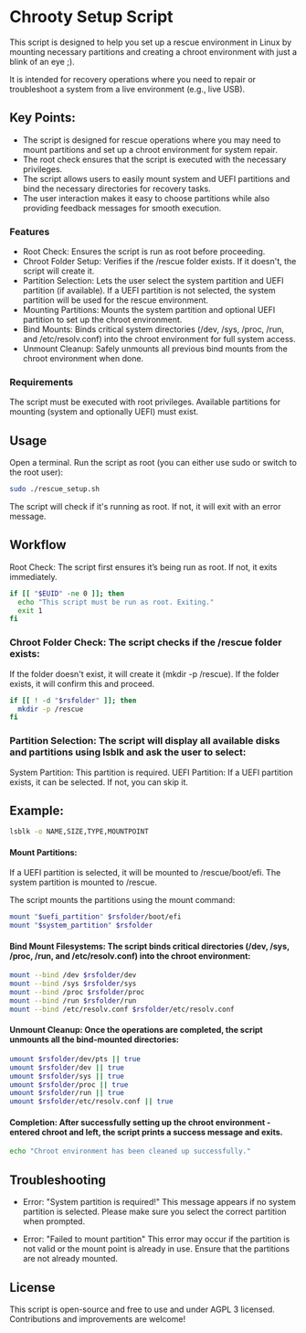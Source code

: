 # Chrooty Setup Script

This script is designed to help you set up a rescue environment in Linux by mounting necessary partitions and creating a chroot environment with just a blink of an eye ;). 

It is intended for recovery operations where you need to repair or troubleshoot a system from a live environment (e.g., live USB).

## Key Points:

- The script is designed for rescue operations where you may need to mount partitions and set up a chroot environment for system repair.
- The root check ensures that the script is executed with the necessary privileges.
- The script allows users to easily mount system and UEFI partitions and bind the necessary directories for recovery tasks.
- The user interaction makes it easy to choose partitions while also providing feedback messages for smooth execution.

### Features

- Root Check: Ensures the script is run as root before proceeding.
- Chroot Folder Setup: Verifies if the /rescue folder exists. If it doesn't, the script will create it.
- Partition Selection: Lets the user select the system partition and UEFI partition (if available). If a UEFI partition is not selected, the system partition will be used for the rescue environment.
- Mounting Partitions: Mounts the system partition and optional UEFI partition to set up the chroot environment.
- Bind Mounts: Binds critical system directories (/dev, /sys, /proc, /run, and /etc/resolv.conf) into the chroot environment for full system access.
- Unmount Cleanup: Safely unmounts all previous bind mounts from the chroot environment when done.

### Requirements

The script must be executed with root privileges.
Available partitions for mounting (system and optionally UEFI) must exist.

## Usage

Open a terminal.
Run the script as root (you can either use sudo or switch to the root user):
    
```bash
sudo ./rescue_setup.sh
```

The script will check if it's running as root. If not, it will exit with an error message.

## Workflow

Root Check: The script first ensures it’s being run as root. If not, it exits immediately.
```bash  
if [[ "$EUID" -ne 0 ]]; then
  echo "This script must be run as root. Exiting."
  exit 1
fi
```

### Chroot Folder Check: The script checks if the /rescue folder exists:

If the folder doesn't exist, it will create it (mkdir -p /rescue).
If the folder exists, it will confirm this and proceed.

```bash 
if [[ ! -d "$rsfolder" ]]; then
  mkdir -p /rescue
fi
```

### Partition Selection: The script will display all available disks and partitions using lsblk and ask the user to select:

System Partition: This partition is required.
UEFI Partition: If a UEFI partition exists, it can be selected. If not, you can skip it.

## Example:

```bash 
lsblk -o NAME,SIZE,TYPE,MOUNTPOINT
```

#### Mount Partitions:

If a UEFI partition is selected, it will be mounted to /rescue/boot/efi.
The system partition is mounted to /rescue.

The script mounts the partitions using the mount command:

```bash 
mount "$uefi_partition" $rsfolder/boot/efi
mount "$system_partition" $rsfolder
```

#### Bind Mount Filesystems: The script binds critical directories (/dev, /sys, /proc, /run, and /etc/resolv.conf) into the chroot environment:

```bash 
mount --bind /dev $rsfolder/dev
mount --bind /sys $rsfolder/sys
mount --bind /proc $rsfolder/proc
mount --bind /run $rsfolder/run
mount --bind /etc/resolv.conf $rsfolder/etc/resolv.conf
```

#### Unmount Cleanup: Once the operations are completed, the script unmounts all the bind-mounted directories:

```bash
umount $rsfolder/dev/pts || true
umount $rsfolder/dev || true
umount $rsfolder/sys || true
umount $rsfolder/proc || true
umount $rsfolder/run || true
umount $rsfolder/etc/resolv.conf || true
```

#### Completion: After successfully setting up the chroot environment - entered chroot and left, the script prints a success message and exits.

```bash
echo "Chroot environment has been cleaned up successfully."
```

## Troubleshooting

- Error: "System partition is required!"
This message appears if no system partition is selected. Please make sure you select the correct partition when prompted.

- Error: "Failed to mount partition"
This error may occur if the partition is not valid or the mount point is already in use. Ensure that the partitions are not already mounted.

## License

This script is open-source and free to use and under AGPL 3 licensed. Contributions and improvements are welcome!
